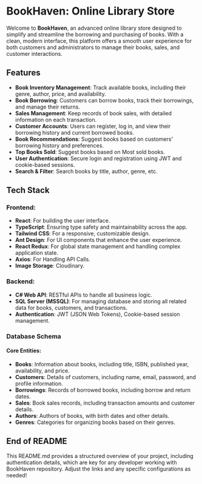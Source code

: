 # BookHaven: Online Library Store

Welcome to **BookHaven**, an advanced online library store designed to simplify and streamline the borrowing and purchasing of books. With a clean, modern interface, this platform offers a smooth user experience for both customers and administrators to manage their books, sales, and customer interactions.


## Features

- **Book Inventory Management**: Track available books, including their genre, author, price, and availability.
- **Book Borrowing**: Customers can borrow books, track their borrowings, and manage their returns.
- **Sales Management**: Keep records of book sales, with detailed information on each transaction.
- **Customer Accounts**: Users can register, log in, and view their borrowing history and current borrowed books.
- **Book Recommendations**: Suggest books based on customers' borrowing history and preferences.
- **Top Books Sold**: Suggest books based on Most sold books.
- **User Authentication**: Secure login and registration using JWT and cookie-based sessions.
- **Search & Filter**: Search books by title, author, genre, etc.

## Tech Stack


### Frontend:
- **React**: For building the user interface.
- **TypeScript**: Ensuring type safety and maintainability across the app.
- **Tailwind CSS**: For a responsive, customizable design.
- **Ant Design**: For UI components that enhance the user experience.
- **React Redux**: For global state management and handling complex application state.
- **Axios**: For Handling API Calls.
- **Image Storage**: Cloudinary.

  
### Backend:
- **C# Web API**: RESTful APIs to handle all business logic.
- **SQL Server (MSSQL)**: For managing database and storing all related data for books, customers, and transactions.
- **Authentication**: JWT (JSON Web Tokens), Cookie-based session management.

### Database Schema

#### Core Entities:
- **Books**: Information about books, including title, ISBN, published year, availability, and price.
- **Customers**: Details of customers, including name, email, password, and profile information.
- **Borrowings**: Records of borrowed books, including borrow and return dates.
- **Sales**: Book sales records, including transaction amounts and customer details.
- **Authors**: Authors of books, with birth dates and other details.
- **Genres**: Categories for organizing books based on their genres.


## End of README
This README.md provides a structured overview of your project, including authentication details, which are key for any developer working with BookHaven repository. Adjust the links and any specific configurations as needed!
